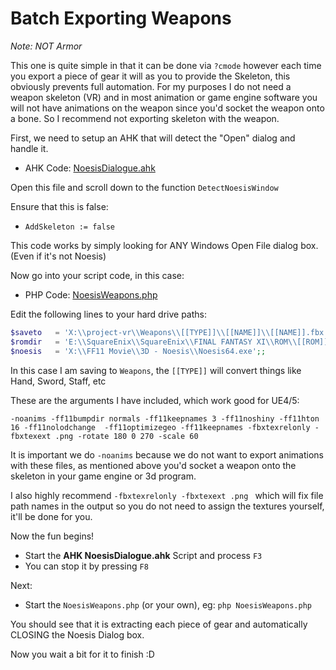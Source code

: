 # Batch Exporting Weapons

_Note: NOT Armor_

This one is quite simple in that it can be done via `?cmode` however each time you export a piece of gear it will as you to provide the Skeleton, this obviously prevents full automation. For my purposes I do not need a weapon skeleton (VR) and in most animation or game engine software you will not have animations on the weapon since you'd socket the weapon onto a bone. So I recommend not exporting skeleton with the weapon.

First, we need to setup an AHK that will detect the "Open" dialog and handle it. 

- AHK Code: [NoesisDialogue.ahk](NoesisDialogue.ahk)

Open this file and scroll down to the function `DetectNoesisWindow`

Ensure that this is false:
- `AddSkeleton := false`

This code works by simply looking for ANY Windows Open File dialog box. (Even if it's not Noesis)

Now go into your script code, in this case: 
- PHP Code: [NoesisWeapons.php](NoesisWeapons.php)

Edit the following lines to your hard drive paths:

```php
$saveto   = 'X:\\project-vr\\Weapons\\[[TYPE]]\\[[NAME]]\\[[NAME]].fbx';
$romdir   = 'E:\\SquareEnix\\SquareEnix\\FINAL FANTASY XI\\ROM\\[[ROM]]';
$noesis   = 'X:\\FF11 Movie\\3D - Noesis\\Noesis64.exe';;
```

In this case I am saving to `Weapons`, the `[[TYPE]]` will convert things like Hand, Sword, Staff, etc

These are the arguments I have included, which work good for UE4/5:

```
-noanims -ff11bumpdir normals -ff11keepnames 3 -ff11noshiny -ff11hton 16 -ff11nolodchange  -ff11optimizegeo -ff11keepnames -fbxtexrelonly -fbxtexext .png -rotate 180 0 270 -scale 60
```

It is important we do `-noanims` because we do not want to export animations with these files, as mentioned above you'd socket a weapon onto the skeleton in your game engine or 3d program.

I also highly recommend `-fbxtexrelonly -fbxtexext .png ` which will fix file path names in the output so you do not need to assign the textures yourself, it'll be done for you.

Now the fun begins!

- Start the **AHK NoesisDialogue.ahk** Script and process `F3` 
- You can stop it by pressing `F8`

Next:
- Start the `NoesisWeapons.php` (or your own), eg: `php NoesisWeapons.php`

You should see that it is extracting each piece of gear and automatically CLOSING the Noesis Dialog box.

Now you wait a bit for it to finish :D